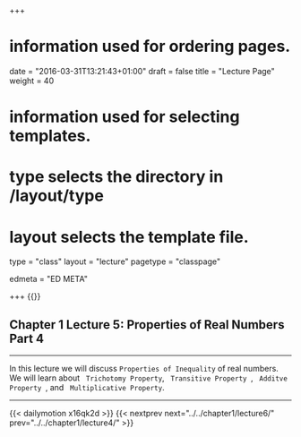 +++
# information used for ordering pages.
date = "2016-03-31T13:21:43+01:00"
draft = false
title = "Lecture Page"
weight = 40

# information used for selecting templates.
# type selects the directory in /layout/type
# layout selects the template file.

type   = "class"
layout = "lecture"
pagetype = "classpage"





edmeta = "ED META"

+++
{{<credits ori="Maktab.pk" lec="Adil Mahmood" des="Qazi Rashid">}}
## Chapter 1 Lecture 5: Properties of Real Numbers Part 4
<hr>
<p class="lead"> In this lecture we will discuss
<code>Properties of Inequality</code> of real numbers.
We will learn about <code> Trichotomy Property</code>, <code> Transitive Property </code>,
<code> Additve Property </code>, and <code> Multiplicative Property</code>.
</p>
<hr>

{{< dailymotion x16qk2d >}}
{{< nextprev next="../../chapter1/lecture6/"     prev="../../chapter1/lecture4/"  >}}

